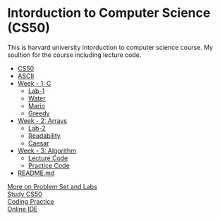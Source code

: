 
# Intorduction to Computer Science (CS50)
This is harvard university intorduction to computer science course.
My soultion for the course including lecture code.


 * [CS50](https://github.com/hassanshahzadaheer/cs50x-2021)
 * [ASCII](https://github.com/hassanshahzadaheer/cs50x-2021/tree/master/ASCII)
 * [Week - 1: C](https://github.com/hassanshahzadaheer/cs50x-2021/tree/master/week-1)
   * [Lab-1](https://github.com/hassanshahzadaheer/cs50x-2021/tree/master/week-1/Lab%20-%201)
   * [Water](https://github.com/hassanshahzadaheer/cs50x-2021/blob/master/week-1/pset1/water.c)
   * [Mario](https://github.com/hassanshahzadaheer/cs50x-2021/blob/master/week1/pset1/mario.c)
   * [Greedy](https://github.com/hassanshahzadaheer/cs50x-2021/blob/master/week1/pset1/cash.c)
 * [Week - 2: Arrays](https://github.com/hassanshahzadaheer/cs50x-2021/tree/master/week-2)
   * [Lab-2](https://github.com/hassanshahzadaheer/cs50x-2021/tree/master/week-2/Lab%20-%202)
   * [Readability](https://github.com/hassanshahzadaheer/cs50x-2021/tree/master/week-2/Readability)
   * [Caesar](https://github.com/hassanshahzadaheer/cs50x-2021/tree/master/week-2/caesar)
 * [Week - 3: Algorithm](https://github.com/hassanshahzadaheer/cs50x-2021/tree/master/week-3)
   * [Lecture Code](https://github.com/hassanshahzadaheer/cs50x-2021/tree/master/week-3/lecture-code)
   * [Practice Code](https://github.com/hassanshahzadaheer/cs50x-2021/tree/master/week-3/practice-code)
 * [README.md](./README.md)


[More on Problem Set and Labs](https://cs50.harvard.edu/x/2021/)</br>
[Study CS50](https://study.cs50.net/)</br>
[Coding Practice](https://sandbox.cs50.io/)</br>
[Online IDE](https://ide.cs50.io/)

